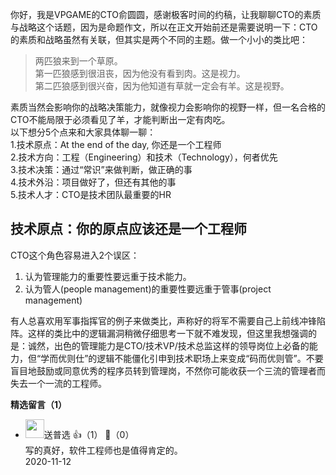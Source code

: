 你好，我是VPGAME的CTO俞圆圆，感谢极客时间的约稿，让我聊聊CTO的素质与战略这个话题，因为是命题作文，所以在正文开始前还是需要说明一下：CTO的素质和战略虽然有关联，但其实是两个不同的主题。做一个小小的类比吧：

> 两匹狼来到一个草原。  
> 第一匹狼感到很沮丧，因为他没有看到肉。这是视力。  
> 第二匹狼感到很兴奋，因为他知道有草就一定会有羊。这是视野。

素质当然会影响你的战略决策能力，就像视力会影响你的视野一样，但一名合格的CTO不能局限于必须看见了羊，才能判断出一定有肉吃。  
以下想分5个点来和大家具体聊一聊：  
1.技术原点：At the end of the day, 你还是一个工程师  
2.技术方向：工程（Engineering）和技术（Technology），何者优先  
3.技术决策：通过“常识”来做判断，做正确的事  
4.技术外沿：项目做好了，但还有其他的事  
5.技术人才：CTO是技术团队最重要的HR

## 技术原点：你的原点应该还是一个工程师

CTO这个角色容易进入2个误区：

1. 认为管理能力的重要性要远重于技术能力。
2. 认为管人(people management)的重要性要远重于管事(project management)

有人总喜欢用军事指挥官的例子来做类比，声称好的将军不需要自己上前线冲锋陷阵。这样的类比中的逻辑漏洞稍微仔细思考一下就不难发现，但这里我想强调的是：诚然，出色的管理能力是CTO/技术VP/技术总监这样的领导岗位上必备的能力，但“学而优则仕”的逻辑不能僵化引申到技术职场上来变成“码而优则管”。不要盲目地鼓励或同意优秀的程序员转到管理岗，不然你可能收获一个三流的管理者而失去一个一流的工程师。
<div><strong>精选留言（1）</strong></div><ul>
<li><img src="https://static001.geekbang.org/account/avatar/00/12/a0/a7/db7a7c50.jpg" width="30px"><span>送普选</span> 👍（1） 💬（0）<div>写的真好，软件工程师也是值得肯定的。</div>2020-11-12</li><br/>
</ul>